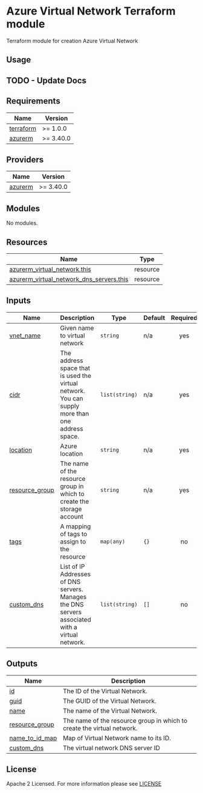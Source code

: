 # Azure Virtual Network Terraform module
Terraform module for creation Azure Virtual Network

## Usage

<!-- BEGIN_TF_DOCS -->
## TODO - Update Docs
## Requirements

| Name                                                                      | Version   |
| ------------------------------------------------------------------------- | --------- |
| <a name="requirement_terraform"></a> [terraform](#requirement\_terraform) | >= 1.0.0  |
| <a name="requirement_azurerm"></a> [azurerm](#requirement\_azurerm)       | >= 3.40.0 |

## Providers

| Name                                                          | Version   |
| ------------------------------------------------------------- | --------- |
| <a name="provider_azurerm"></a> [azurerm](#provider\_azurerm) | >= 3.40.0 |

## Modules

No modules.

## Resources

| Name                                                                                                                                                    | Type     |
| ------------------------------------------------------------------------------------------------------------------------------------------------------- | -------- |
| [azurerm_virtual_network.this](https://registry.terraform.io/providers/hashicorp/azurerm/latest/docs/resources/virtual_network)                         | resource |
| [azurerm_virtual_network_dns_servers.this](https://registry.terraform.io/providers/hashicorp/azurerm/latest/docs/resources/virtual_network_dns_servers) | resource |

## Inputs

| Name                                                                           | Description                                                                                     | Type           | Default | Required |
|--------------------------------------------------------------------------------|-------------------------------------------------------------------------------------------------| -------------- | ------- | :------: |
| <a name="input_vnet_name"></a> [vnet\_name](#input\_vnet\_name)                   | Given name to virtual network                                                                   | `string`       | n/a     |   yes    |
| <a name="input_cidr"></a> [cidr](#input\_cidr)                                 | The address space that is used the virtual network. You can supply more than one address space. | `list(string)` | n/a     |   yes    |
| <a name="input_location"></a> [location](#input\_location)                     | Azure location                                                                                  | `string`       | n/a     |   yes    |
| <a name="input_resource_group"></a> [resource\_group](#input\_resource\_group) | The name of the resource group in which to create the storage account                           | `string`       | n/a     |   yes    |
| <a name="input_tags"></a> [tags](#input\_tags)                                 | A mapping of tags to assign to the resource                                                     | `map(any)`     | `{}`    |    no    |
| <a name="input_custom_dns"></a> [custom\_dns](#input\_custom\_dns)             | List of IP Addresses of DNS servers. Manages the DNS servers associated with a virtual network. | `list(string)` | `[]`    |    no    |

## Outputs

| Name                                                                       | Description                            |
| -------------------------------------------------------------------------- | -------------------------------------- |
| <a name="output_id"></a> [id](#output\_id)                                 | The ID of the Virtual Network.         |
| <a name="output_guid"></a> [guid](#output\_guid)                           | The GUID of the Virtual Network.       |
| <a name="output_name"></a> [name](#output\_name)                           | The name of the Virtual Network.       |
| <a name="output_name"></a> [resource\_group](#output\_resource\_group)     | The name of the resource group in which to create the virtual network.|
| <a name="output_name"></a> [name\_to\_id\_map](#output\_name\_to\_id\_map) | Map of Virtual Network name to its ID. |
| <a name="output_name"></a> [custom\_dns](#output\_dns\_server\_id)         | The virtual network DNS server ID      |
<!-- END_TF_DOCS -->

## License

Apache 2 Licensed. For more information please see [LICENSE](https://github.com/data-platform-hq/terraform-azurerm-network/tree/main/LICENSE)
